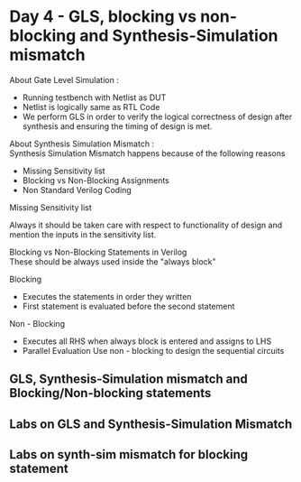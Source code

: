 # Day 4 - GLS, blocking vs non-blocking and Synthesis-Simulation mismatch

About Gate Level Simulation : <br />
 - Running testbench with Netlist as DUT
 - Netlist is logically same as RTL Code
 - We perform GLS in order to verify the logical correctness of design after synthesis and ensuring the timing of design is met.
 
 About Synthesis Simulation Mismatch : <br />
 Synthesis Simulation Mismatch happens because of the following reasons <br />
 - Missing Sensitivity list
 - Blocking vs Non-Blocking Assignments
 - Non Standard Verilog Coding
 
 Missing Sensitivity list <br />
 
 Always it should be taken care with respect to functionality of design and mention the inputs in the sensitivity list.
 
 Blocking vs Non-Blocking Statements in Verilog <br />
 These should be always used inside the "always block" <br />
 
 Blocking <br />
 - Executes the statements in order they written
 - First statement is evaluated before the second statement

 Non - Blocking <br />
 - Executes all RHS when always block is entered and assigns to LHS
 - Parallel Evaluation
 Use non - blocking to design the sequential circuits
## GLS, Synthesis-Simulation mismatch and Blocking/Non-blocking statements

## Labs on GLS and Synthesis-Simulation Mismatch

## Labs on synth-sim mismatch for blocking statement


